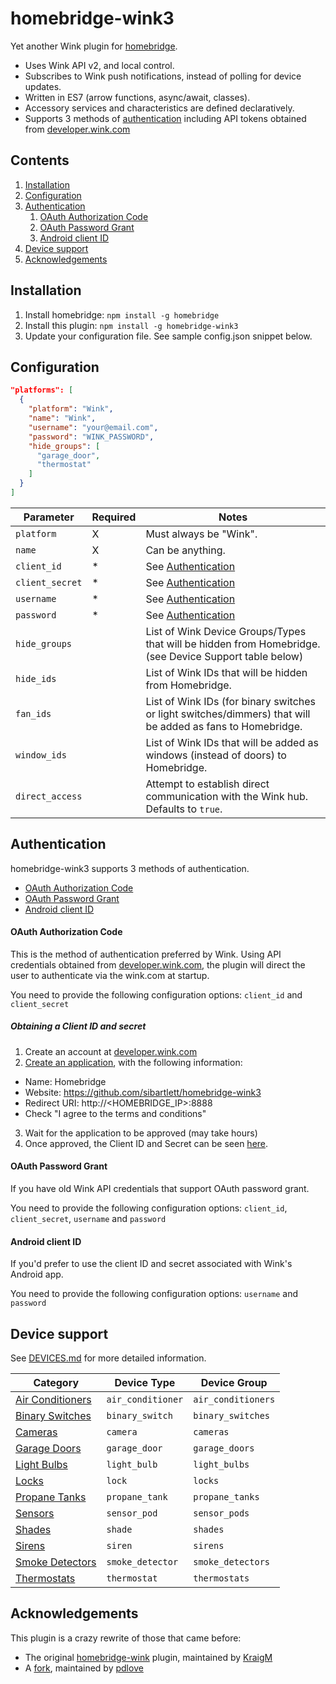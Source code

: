 # homebridge-wink3

Yet another Wink plugin for [homebridge](https://github.com/nfarina/homebridge).

* Uses Wink API v2, and local control.
* Subscribes to Wink push notifications, instead of polling for device updates.
* Written in ES7 (arrow functions, async/await, classes).
* Accessory services and characteristics are defined declaratively.
* Supports 3 methods of [authentication](#authentication) including API tokens obtained from [developer.wink.com](https://developer.wink.com)

## Contents

1. [Installation](#installation)
2. [Configuration](#configuration)
3. [Authentication](#authentication)
    1. [OAuth Authorization Code](#oauth-authorization-code)
    2. [OAuth Password Grant](#oauth-password-grant)
    3. [Android client ID](#android-client-id)
4. [Device support](#device-support)
5. [Acknowledgements](#acknowledgements)

## Installation

1. Install homebridge: `npm install -g homebridge`
2. Install this plugin: `npm install -g homebridge-wink3`
3. Update your configuration file. See sample config.json snippet below.

## Configuration

```json
"platforms": [
  {
    "platform": "Wink",
    "name": "Wink",
    "username": "your@email.com",
    "password": "WINK_PASSWORD",
    "hide_groups": [
      "garage_door",
      "thermostat"
    ]
  }
]
```

| Parameter       | Required | Notes                                          |
| --------------- | -------- | ---------------------------------------------- |
| `platform`      | X        | Must always be "Wink".                         |
| `name`          | X        | Can be anything.                               |
| `client_id`     | *        | See [Authentication](#authentication) |
| `client_secret` | *        | See [Authentication](#authentication) |
| `username`     | *        | See [Authentication](#authentication) |
| `password` | *        | See [Authentication](#authentication) |
| `hide_groups`   |          | List of Wink Device Groups/Types that will be hidden from Homebridge. (see Device Support table below) |
| `hide_ids`      |          | List of Wink IDs that will be hidden from Homebridge. |
| `fan_ids`       |          | List of Wink IDs (for binary switches or light switches/dimmers) that will be added as fans to Homebridge. |
| `window_ids`    |          | List of Wink IDs that will be added as windows (instead of doors) to Homebridge. |
| `direct_access` |          | Attempt to establish direct communication with the Wink hub. Defaults to `true`. |

## Authentication

homebridge-wink3 supports 3 methods of authentication.

* [OAuth Authorization Code](#oauth-authorization-code)
* [OAuth Password Grant](#oauth-password-grant)
* [Android client ID](#android-client-id)

#### OAuth Authorization Code

This is the method of authentication preferred by Wink. Using API credentials obtained from [developer.wink.com](https://developer.wink.com), the plugin will direct the user to authenticate via the wink.com at startup.

You need to provide the following configuration options: `client_id` and `client_secret`

##### Obtaining a Client ID and secret

1. Create an account at [developer.wink.com](https://developer.wink.com)
2. [Create an application](https://developer.wink.com/clients/new), with the following information:
  * Name: Homebridge
  * Website: https://github.com/sibartlett/homebridge-wink3
  * Redirect URI: http://<HOMEBRIDGE_IP>:8888
  * Check "I agree to the terms and conditions"
3. Wait for the application to be approved (may take hours)
4. Once approved, the Client ID and Secret can be seen [here](https://developer.wink.com/clients).

#### OAuth Password Grant

If you have old Wink API credentials that support OAuth password grant.

You need to provide the following configuration options: `client_id`, `client_secret`, `username` and `password`

#### Android client ID

If you'd prefer to use the client ID and secret associated with Wink's Android app.

You need to provide the following configuration options: `username` and `password`

## Device support

See [DEVICES.md](DEVICES.md) for more detailed information.

| Category                                        | Device Type       | Device Group       |
|-------------------------------------------------|-------------------|--------------------|
| [Air Conditioners](DEVICES.md#air-conditioners) | `air_conditioner` | `air_conditioners` |
| [Binary Switches](DEVICES.md#binary-switches)   | `binary_switch`   | `binary_switches`  |
| [Cameras](DEVICES.md#cameras)                   | `camera`          | `cameras`          |
| [Garage Doors](DEVICES.md#garage-doors)         | `garage_door`     | `garage_doors`     |
| [Light Bulbs](DEVICES.md#light-bulbs)           | `light_bulb`      | `light_bulbs`      |
| [Locks](DEVICES.md#locks)                       | `lock`            | `locks`            |
| [Propane Tanks](DEVICES.md#propane-tanks)       | `propane_tank`    | `propane_tanks`    |
| [Sensors](DEVICES.md#sensors)                   | `sensor_pod`      | `sensor_pods`      |
| [Shades](DEVICES.md#shades)                     | `shade`           | `shades`           |
| [Sirens](DEVICES.md#sirens)                     | `siren`           | `sirens`           |
| [Smoke Detectors](DEVICES.md#smoke-detectors)   | `smoke_detector`  | `smoke_detectors`  |
| [Thermostats](DEVICES.md#thermostats)           | `thermostat`      | `thermostats`      |

## Acknowledgements

This plugin is a crazy rewrite of those that came before:

* The original [homebridge-wink](https://github.com/KraigM/homebridge-wink) plugin, maintained by [KraigM](https://github.com/KraigM)
* A [fork](https://github.com/pdlove/homebridge-wink), maintained by [pdlove](https://github.com/pdlove)
